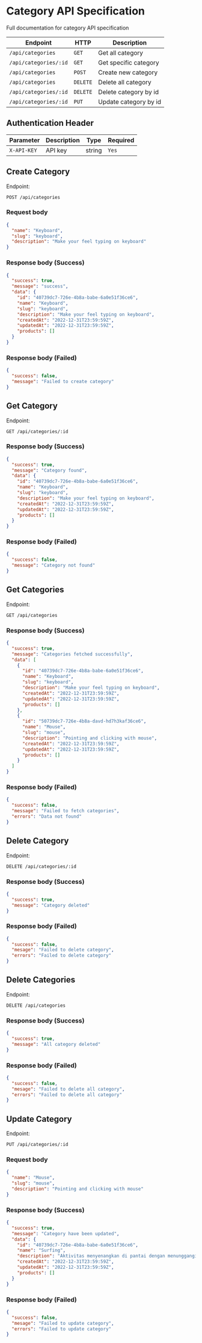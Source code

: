 # Category API Specification

Full documentation for category API specification

| Endpoint              | HTTP     | Description           |
| --------------------- | -------- | --------------------- |
| `/api/categories`     | `GET`    | Get all category      |
| `/api/categories/:id` | `GET`    | Get specific category |
| `/api/categories`     | `POST`   | Create new category   |
| `/api/categories`     | `DELETE` | Delete all category   |
| `/api/categories/:id` | `DELETE` | Delete category by id |
| `/api/categories/:id` | `PUT`    | Update category by id |

## Authentication Header

| Parameter   | Description | Type   | Required |
| ----------- | ----------- | ------ | -------- |
| `X-API-KEY` | API key     | string | `Yes`    |

## Create Category

Endpoint:

```http request
POST /api/categories
```

### Request body

```json
{
  "name": "Keyboard",
  "slug": "keyboard",
  "description": "Make your feel typing on keyboard"
}
```

### Response body (Success)

```json
{
  "success": true,
  "message": "success",
  "data": {
    "id": "40739dc7-726e-4b8a-babe-6a0e51f36ce6",
    "name": "Keyboard",
    "slug": "keyboard",
    "description": "Make your feel typing on keyboard",
    "createdAt": "2022-12-31T23:59:59Z",
    "updatedAt": "2022-12-31T23:59:59Z",
    "products": []
  }
}
```

### Response body (Failed)

```json
{
  "success": false,
  "message": "Failed to create category"
}
```

## Get Category

Endpoint:

```http request
GET /api/categories/:id
```

### Response body (Success)

```json
{
  "success": true,
  "message": "Category found",
  "data": {
    "id": "40739dc7-726e-4b8a-babe-6a0e51f36ce6",
    "name": "Keyboard",
    "slug": "keyboard",
    "description": "Make your feel typing on keyboard",
    "createdAt": "2022-12-31T23:59:59Z",
    "updatedAt": "2022-12-31T23:59:59Z",
    "products": []
  }
}
```

### Response body (Failed)

```json
{
  "success": false,
  "message": "Category not found"
}
```

## Get Categories

Endpoint:

```http request
GET /api/categories
```

### Response body (Success)

```json
{
  "success": true,
  "message": "Categories fetched successfully",
  "data": [
    {
      "id": "40739dc7-726e-4b8a-babe-6a0e51f36ce6",
      "name": "Keyboard",
      "slug": "keyboard",
      "description": "Make your feel typing on keyboard",
      "createdAt": "2022-12-31T23:59:59Z",
      "updatedAt": "2022-12-31T23:59:59Z",
      "products": []
    },
    {
      "id": "50739dc7-726e-4b8a-davd-hd7h3kaf36ce6",
      "name": "Mouse",
      "slug": "mouse",
      "description": "Pointing and clicking with mouse",
      "createdAt": "2022-12-31T23:59:59Z",
      "updatedAt": "2022-12-31T23:59:59Z",
      "products": []
    }
  ]
}
```

### Response body (Failed)

```json
{
  "success": false,
  "message": "Failed to fetch categories",
  "errors": "Data not found"
}
```

## Delete Category

Endpoint:

```http request
DELETE /api/categories/:id
```

### Response body (Success)

```json
{
  "success": true,
  "message": "Category deleted"
}
```

### Response body (Failed)

```json
{
  "success": false,
  "mesage": "Failed to delete category",
  "errors": "Failed to delete category"
}
```

## Delete Categories

Endpoint:

```http request
DELETE /api/categories
```

### Response body (Success)

```json
{
  "success": true,
  "message": "All category deleted"
}
```

### Response body (Failed)

```json
{
  "success": false,
  "mesage": "Failed to delete all category",
  "errors": "Failed to delete all category"
}
```

## Update Category

Endpoint:

```http request
PUT /api/categories/:id
```

### Request body

```json
{
  "name": "Mouse",
  "slug": "mouse",
  "description": "Pointing and clicking with mouse"
}
```

### Response body (Success)

```json
{
  "success": true,
  "message": "Category have been updated",
  "data": {
    "id": "40739dc7-726e-4b8a-babe-6a0e51f36ce6",
    "name": "Surfing",
    "description": "Aktivitas menyenangkan di pantai dengan menunggangi ombak",
    "createdAt": "2022-12-31T23:59:59Z",
    "updatedAt": "2022-12-31T23:59:59Z",
    "products": []
  }
}
```

### Response body (Failed)

```json
{
  "success": false,
  "mesage": "Failed to update category",
  "errors": "Failed to update category"
}
```

